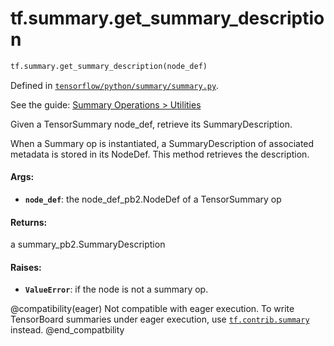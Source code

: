 <div itemscope itemtype="http://developers.google.com/ReferenceObject">
<meta itemprop="name" content="tf.summary.get_summary_description" />
</div>

# tf.summary.get_summary_description

``` python
tf.summary.get_summary_description(node_def)
```



Defined in [`tensorflow/python/summary/summary.py`](https://www.tensorflow.org/code/tensorflow/python/summary/summary.py).

See the guide: [Summary Operations > Utilities](../../../../api_guides/python/summary.md#Utilities)

Given a TensorSummary node_def, retrieve its SummaryDescription.

When a Summary op is instantiated, a SummaryDescription of associated
metadata is stored in its NodeDef. This method retrieves the description.

#### Args:

* <b>`node_def`</b>: the node_def_pb2.NodeDef of a TensorSummary op


#### Returns:

a summary_pb2.SummaryDescription


#### Raises:

* <b>`ValueError`</b>: if the node is not a summary op.

@compatibility(eager)
Not compatible with eager execution. To write TensorBoard
summaries under eager execution, use <a href="../../tf/contrib/summary.md"><code>tf.contrib.summary</code></a> instead.
@end_compatbility